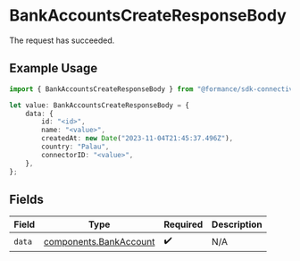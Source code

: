 # BankAccountsCreateResponseBody

The request has succeeded.

## Example Usage

```typescript
import { BankAccountsCreateResponseBody } from "@formance/sdk-connectivity/models/operations";

let value: BankAccountsCreateResponseBody = {
    data: {
        id: "<id>",
        name: "<value>",
        createdAt: new Date("2023-11-04T21:45:37.496Z"),
        country: "Palau",
        connectorID: "<value>",
    },
};
```

## Fields

| Field                                                            | Type                                                             | Required                                                         | Description                                                      |
| ---------------------------------------------------------------- | ---------------------------------------------------------------- | ---------------------------------------------------------------- | ---------------------------------------------------------------- |
| `data`                                                           | [components.BankAccount](../../models/components/bankaccount.md) | :heavy_check_mark:                                               | N/A                                                              |
